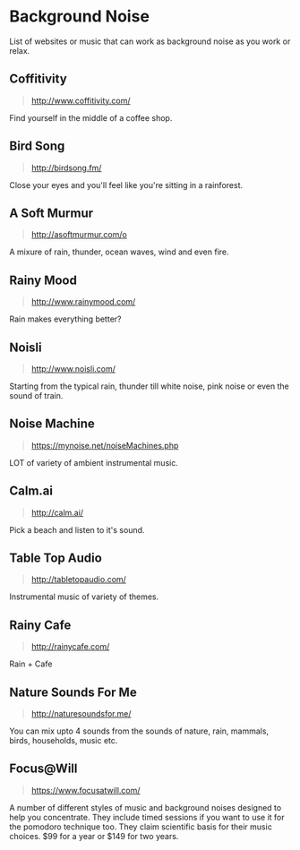 # Background Noise
List of websites or music that can work as background noise as you work or relax.

## Coffitivity
> http://www.coffitivity.com/

Find yourself in the middle of a coffee shop.

## Bird Song
> http://birdsong.fm/

Close your eyes and you'll feel like you're sitting in a rainforest.

## A Soft Murmur
> http://asoftmurmur.com/o

A mixure of rain, thunder, ocean waves, wind and even fire.

## Rainy Mood
> http://www.rainymood.com/

Rain makes everything better?

## Noisli
> http://www.noisli.com/

Starting from the typical rain, thunder till white noise, pink noise or even the sound of train.

## Noise Machine
> https://mynoise.net/noiseMachines.php

LOT of variety of ambient instrumental music.

## Calm.ai
> http://calm.ai/

Pick a beach and listen to it's sound.

## Table Top Audio
> http://tabletopaudio.com/

Instrumental music of variety of themes.

## Rainy Cafe
> http://rainycafe.com/

Rain + Cafe

## Nature Sounds For Me
> http://naturesoundsfor.me/

You can mix upto 4 sounds from the sounds of nature, rain, mammals, birds, households, music etc.

## Focus@Will

> https://www.focusatwill.com/

A number of different styles of music and background noises designed to help you concentrate. They include timed sessions if you want to use it for the pomodoro technique too.  They claim scientific basis for their music choices. $99 for a year or $149 for two years.
